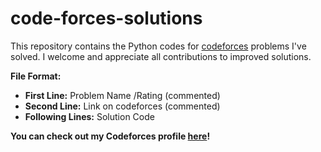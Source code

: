 # code-forces-solutions
This repository contains the Python codes for [codeforces](https://codeforces.com/) problems I've solved. I welcome and appreciate all contributions to improved solutions.

**File Format:**
* **First Line:** Problem Name /Rating (commented)
* **Second Line:** Link on codeforces (commented)
* **Following Lines:** Solution Code

**You can check out my Codeforces profile [here](https://codeforces.com/profile/merehansheikh)!**

